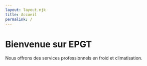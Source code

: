 ```yaml
---
layout: layout.njk
title: Accueil
permalink: /
---
```


# Bienvenue sur EPGT

Nous offrons des services professionnels en froid et climatisation.
